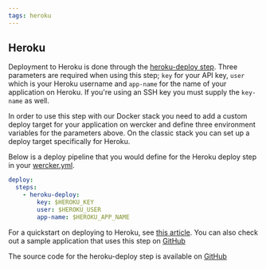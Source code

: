 ```yaml
---
tags: heroku
---
```


## Heroku

Deployment to Heroku is done through the [heroku-deploy step](https://app.wercker.com/#applications/51c829e73179be4478002157/tab/details). Three
parameters are required when using this step; `key` for your API
key, `user` which is your Heroku username and `app-name` for the name of
your application on Heroku. If you're using an SSH key you must supply
the `key-name` as well.

In order to use this step with our Docker stack you need to add a custom
deploy target for your application on wercker and define three
environment variables for the parameters above. On the classic stack you
can set up a deploy target specifically for Heroku.

Below is a deploy pipeline that you would define for the Heroku deploy step
in your [wercker.yml](/docs/wercker-yml/index.html).

```yaml
deploy:
  steps:
    - heroku-deploy:
        key: $HEROKU_KEY
        user: $HEROKU_USER
        app-name: $HEROKU_APP_NAME
```

For a quickstart on deploying to Heroku, see [this
article](/quickstarts/deployment/heroku.html). You can also check
out a sample application that uses this step on
[GitHub](https://github.com/wercker/wercker-nodejs-heroku)

The source code for the heroku-deploy step is available on
[GitHub](https://github.com/wercker/step-heroku-deploy)
